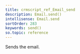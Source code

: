 ```yaml
---
title: crmscript_ref_Email_send
description: Email.send()
intellisense: Email.send
sortOrder: 283
keywords: send()
so.topic: reference
---
```


Sends the email.


